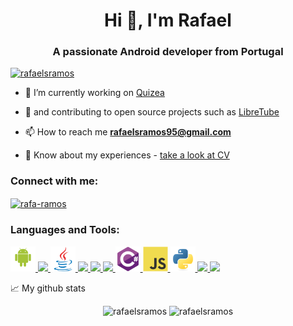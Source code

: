 <h1 align="center">Hi 👋, I'm Rafael</h1>
<h3 align="center">A passionate Android developer from Portugal</h3>

<p align="left"> <a href="https://github.com/ryo-ma/github-profile-trophy"><img src="https://github-profile-trophy.vercel.app/?username=rafaelsramos" alt="rafaelsramos" /></a> </p>

- 🔭 I’m currently working on [Quizea](https://play.google.com/store/apps/details?id=com.scookie.quizzapp)

- 👯 and contributing to open source projects such as [LibreTube](https://github.com/libre-tube/LibreTube)

- 📫 How to reach me **rafaelsramos95@gmail.com**

- 📄 Know about my experiences - [take a look at CV](https://drive.google.com/file/d/1sNxybzv7uk6bYsk2I-L-Eg3XCXpeUPG5/view?usp=sharing)

<h3 align="left">Connect with me:</h3>
<p align="left">
<a href="https://linkedin.com/in/rafa-ramos" target="blank"><img align="center" src="https://raw.githubusercontent.com/rahuldkjain/github-profile-readme-generator/master/src/images/icons/Social/linked-in-alt.svg" alt="rafa-ramos" height="30" width="40" /></a>
</p>

<h3 align="left">Languages and Tools:</h3>

<p align="left">
  <a href="https://developer.android.com" rel="noreferrer"> <img src="https://raw.githubusercontent.com/devicons/devicon/master/icons/android/android-original-wordmark.svg" height="40"/> </a>
  <a href="https://kotlinlang.org" rel="noreferrer"> <img src="https://www.vectorlogo.zone/logos/kotlinlang/kotlinlang-icon.svg" height="40"/> </a> 
  <a href="https://www.java.com" rel="noreferrer"> <img src="https://raw.githubusercontent.com/devicons/devicon/master/icons/java/java-original.svg" height="40"/> </a> 
  <a href="https://firebase.google.com/" rel="noreferrer"> <img src="https://www.vectorlogo.zone/logos/firebase/firebase-icon.svg" height="40"/> </a>
  <a href="https://www.jenkins.io" rel="noreferrer"> <img src="https://www.vectorlogo.zone/logos/jenkins/jenkins-icon.svg" height="40"/> </a> 
  <a href="https://postman.com" rel="noreferrer"> <img src="https://www.vectorlogo.zone/logos/getpostman/getpostman-icon.svg" height="40"/> </a> 
  <a href="https://www.w3schools.com/cs/" rel="noreferrer"> <img src="https://raw.githubusercontent.com/devicons/devicon/master/icons/csharp/csharp-original.svg" height="40"/> </a>
  <a href="https://developer.mozilla.org/en-US/docs/Web/JavaScript" rel="noreferrer"> <img src="https://raw.githubusercontent.com/devicons/devicon/master/icons/javascript/javascript-original.svg" height="40"/> </a> 
  <a href="https://www.python.org" rel="noreferrer"> <img src="https://raw.githubusercontent.com/devicons/devicon/master/icons/python/python-original.svg" height="40"/> </a> 
  <a href="https://unity.com/" rel="noreferrer"> <img src="https://www.vectorlogo.zone/logos/unity3d/unity3d-icon.svg" height="40"/> </a>
  <a href="https://git-scm.com/" rel="noreferrer"> <img src="https://www.vectorlogo.zone/logos/git-scm/git-scm-icon.svg" height="40"/> </a> 
</p>

📈 My github stats

<p align="center">
  <img src="https://github-readme-stats.vercel.app/api?username=rafaelsramos&show_icons=true&theme=gotham" alt="rafaelsramos" />
  <img src="https://github-readme-streak-stats.herokuapp.com/?user=rafaelsramos&theme=gotham" alt="rafaelsramos" />
</p>
